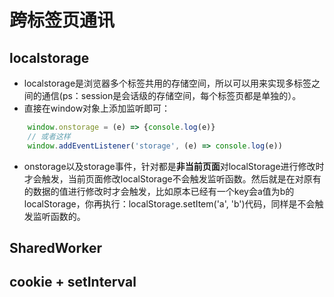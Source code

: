 # 跨标签页通讯


## localstorage

- localstorage是浏览器多个标签共用的存储空间，所以可以用来实现多标签之间的通信(ps：session是会话级的存储空间，每个标签页都是单独的）。
- 直接在window对象上添加监听即可：
```js
    window.onstorage = (e) => {console.log(e)}
    // 或者这样
    window.addEventListener('storage', (e) => console.log(e))
```

- onstorage以及storage事件，针对都是**非当前页面**对localStorage进行修改时才会触发，当前页面修改localStorage不会触发监听函数。然后就是在对原有的数据的值进行修改时才会触发，比如原本已经有一个key会a值为b的localStorage，你再执行：localStorage.setItem('a', 'b')代码，同样是不会触发监听函数的。

## SharedWorker

## cookie + setInterval